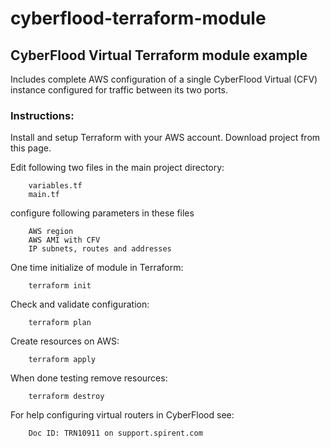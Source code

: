 # cyberflood-terraform-module

## CyberFlood Virtual Terraform module example

 Includes complete AWS configuration of a single CyberFlood Virtual (CFV) instance configured for traffic between its two ports.

### Instructions:

Install and setup Terraform with your AWS account. Download project from this page.

Edit following two files in the main project directory:

```
    variables.tf  
    main.tf
```

configure following parameters in these files

```
    AWS region  
    AWS AMI with CFV  
    IP subnets, routes and addresses
```

One time initialize of module in Terraform:

```
    terraform init
```

Check and validate configuration:

```
    terraform plan
```

Create resources on AWS:

```
    terraform apply
```

When done testing remove resources:

```
    terraform destroy
```

For help configuring virtual routers in CyberFlood see:

```
    Doc ID: TRN10911 on support.spirent.com
```